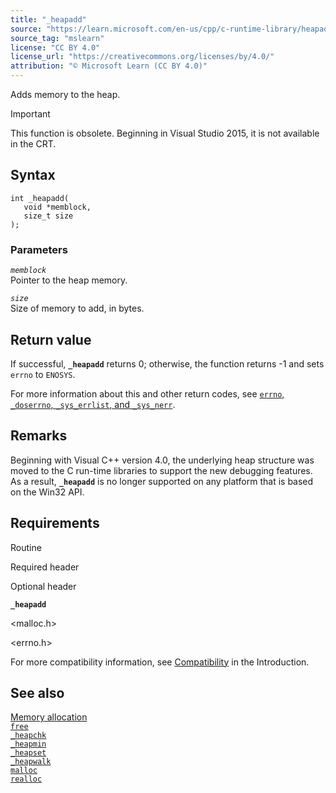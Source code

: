 ```yaml
---
title: "_heapadd"
source: "https://learn.microsoft.com/en-us/cpp/c-runtime-library/heapadd?view=msvc-170"
source_tag: "mslearn"
license: "CC BY 4.0"
license_url: "https://creativecommons.org/licenses/by/4.0/"
attribution: "© Microsoft Learn (CC BY 4.0)"
---
```

Adds memory to the heap.

Important

This function is obsolete. Beginning in Visual Studio 2015, it is not available in the CRT.

## Syntax

```
int _heapadd(
   void *memblock,
   size_t size
);
```

### Parameters

_`memblock`_  
Pointer to the heap memory.

_`size`_  
Size of memory to add, in bytes.

## Return value

If successful, **`_heapadd`** returns 0; otherwise, the function returns -1 and sets `errno` to `ENOSYS`.

For more information about this and other return codes, see [`errno`, `_doserrno`, `_sys_errlist`, and `_sys_nerr`](https://learn.microsoft.com/en-us/cpp/c-runtime-library/errno-doserrno-sys-errlist-and-sys-nerr?view=msvc-170).

## Remarks

Beginning with Visual C++ version 4.0, the underlying heap structure was moved to the C run-time libraries to support the new debugging features. As a result, **`_heapadd`** is no longer supported on any platform that is based on the Win32 API.

## Requirements

Routine

Required header

Optional header

**`_heapadd`**

<malloc.h>

<errno.h>

For more compatibility information, see [Compatibility](https://learn.microsoft.com/en-us/cpp/c-runtime-library/compatibility?view=msvc-170) in the Introduction.

## See also

[Memory allocation](https://learn.microsoft.com/en-us/cpp/c-runtime-library/memory-allocation?view=msvc-170)  
[`free`](https://learn.microsoft.com/en-us/cpp/c-runtime-library/reference/free?view=msvc-170)  
[`_heapchk`](https://learn.microsoft.com/en-us/cpp/c-runtime-library/reference/heapchk?view=msvc-170)  
[`_heapmin`](https://learn.microsoft.com/en-us/cpp/c-runtime-library/reference/heapmin?view=msvc-170)  
[`_heapset`](https://learn.microsoft.com/en-us/cpp/c-runtime-library/heapset?view=msvc-170)  
[`_heapwalk`](https://learn.microsoft.com/en-us/cpp/c-runtime-library/reference/heapwalk?view=msvc-170)  
[`malloc`](https://learn.microsoft.com/en-us/cpp/c-runtime-library/reference/malloc?view=msvc-170)  
[`realloc`](https://learn.microsoft.com/en-us/cpp/c-runtime-library/reference/realloc?view=msvc-170)